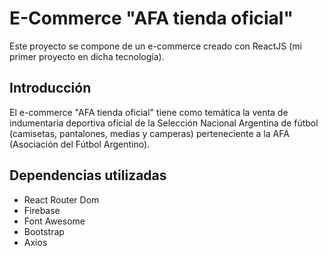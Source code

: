 # E-Commerce "AFA tienda oficial"

Este proyecto se compone de un e-commerce creado con ReactJS (mi primer proyecto en dicha tecnología).

## Introducción

El e-commerce "AFA tienda oficial" tiene como temática la venta de indumentaria deportiva oficial de la Selección Nacional Argentina de fútbol (camisetas, pantalones, medias y camperas) perteneciente a la AFA (Asociación del Fútbol Argentino).

## Dependencias utilizadas

- React Router Dom
- Firebase
- Font Awesome
- Bootstrap
- Axios
